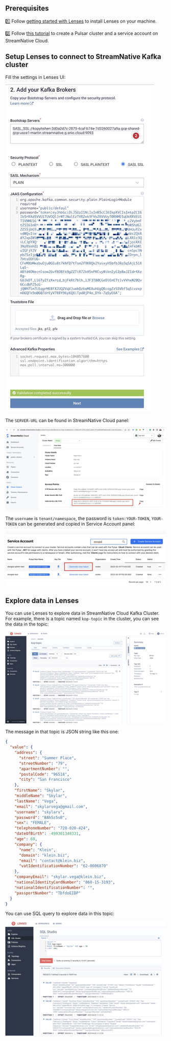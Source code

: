 
## Prerequisites

1️⃣ Follow [getting started with Lenses](https://docs.lenses.io/5.1/installation/getting-started/) to install Lenses on your machine.

2️⃣ Follow [this tutorial](https://www.notion.so/streamnativeio/StreamNative-Cloud-for-Kafka-DRAFT-6aa74659b5f5495883beaa88e21eabc6) to create a Pulsar cluster and a service account on StreamNative Cloud.

## Setup Lenses to connect to StreamNative Kafka cluster

Fill the settings in Lenses UI:

![](./images/setup-lenses.jpg)

The `SERVER-URL` can be found in StreamNative Cloud panel:

![](./images/broker-url.jpg)

The `username` is `tenant/namespace`, the password is `token:YOUR-TOKEN`, `YOUR-TOKEN` can be generated and copied in Service Account panel:

![](./images/token.jpg)

## Explore data in Lenses

You can use Lenses to explore data in StreamNative Cloud Kafka Cluster. For example, there is a topic named `kop-topic` in the cluster, you can see the data in the topic:

![](./images/kop-topic-view.jpg)

The message in that topic is JSON string like this one:

```json
{
  "value": {
    "address": {
      "street": "Summer Place",
      "streetNumber": "79",
      "apartmentNumber": "",
      "postalCode": "96518",
      "city": "San Francisco"
    },
    "firstName": "Skylar",
    "middleName": "Skylar",
    "lastName": "Vega",
    "email": "skylarvega@gmail.com",
    "username": "skylarv",
    "password": "BAhSz5sB",
    "sex": "FEMALE",
    "telephoneNumber": "728-020-424",
    "dateOfBirth": -499301348331,
    "age": 69,
    "company": {
      "name": "Klein",
      "domain": "klein.biz",
      "email": "contact@klein.biz",
      "vatIdentificationNumber": "62-0006870"
    },
    "companyEmail": "skylar.vega@klein.biz",
    "nationalIdentityCardNumber": "860-15-3193",
    "nationalIdentificationNumber": "",
    "passportNumber": "TbfdoEIBP"
  }
}
```

You can use SQL query to explore data in this topic:

![](./images/sql-in-lenses.jpg)